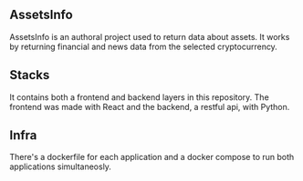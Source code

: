 ## AssetsInfo

AssetsInfo is an authoral project used to return data about assets. It works by returning financial and news data from the selected cryptocurrency.

## Stacks

It contains both a frontend and backend layers in this repository. The frontend was made with React and the backend, a restful api, with Python.

## Infra

There's a dockerfile for each application and a docker compose to run both applications simultaneosly.
 
